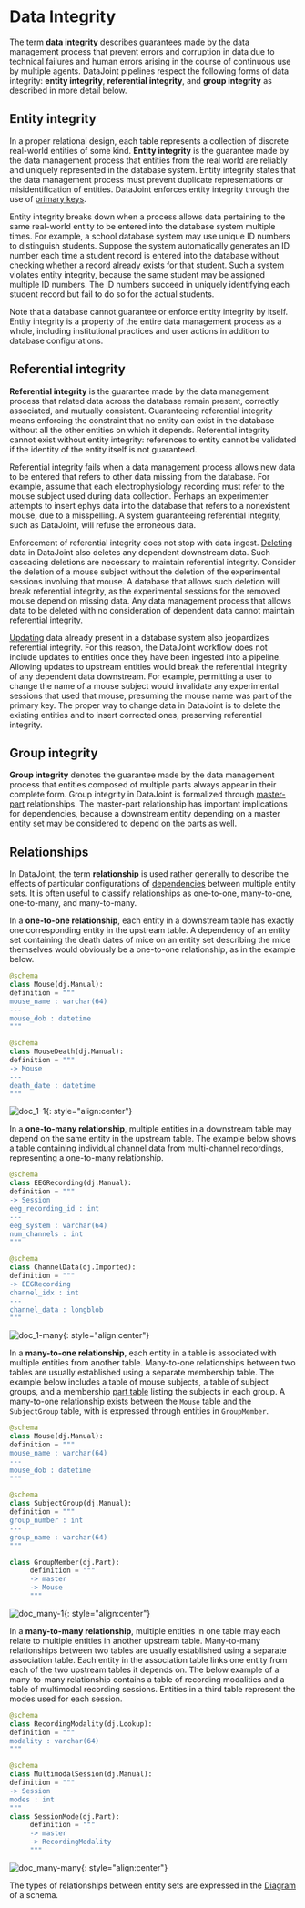 # Data Integrity

The term **data integrity** describes guarantees made by the data management process 
that prevent errors and corruption in data due to technical failures and human errors 
arising in the course of continuous use by multiple agents.
DataJoint pipelines respect the following forms of data integrity: **entity
integrity**, **referential integrity**, and **group integrity** as described in more
detail below.

## Entity integrity

In a proper relational design, each table represents a collection of discrete
real-world entities of some kind.
**Entity integrity** is the guarantee made by the data management process that entities
from the real world are reliably and uniquely represented in the database system.
Entity integrity states that the data management process must prevent duplicate
representations or misidentification of entities.
DataJoint enforces entity integrity through the use of
[primary keys](./tables/primary.md).

Entity integrity breaks down when a process allows data pertaining to the same
real-world entity to be entered into the database system multiple times.
For example, a school database system may use unique ID numbers to distinguish students.
Suppose the system automatically generates an ID number each time a student record is
entered into the database without checking whether a record already exists for that
student.
Such a system violates entity integrity, because the same student may be assigned
multiple ID numbers.
The ID numbers succeed in uniquely identifying each student record but fail to do so
for the actual students.

Note that a database cannot guarantee or enforce entity integrity by itself.
Entity integrity is a property of the entire data management process as a whole,
including institutional practices and user actions in addition to database
configurations.

## Referential integrity

**Referential integrity** is the guarantee made by the data management process that
related data across the database remain present, correctly associated, and mutually
consistent.
Guaranteeing referential integrity means enforcing the constraint that no entity can
exist in the database without all the other entities on which it depends.
Referential integrity cannot exist without entity integrity: references to entity
cannot be validated if the identity of the entity itself is not guaranteed.

Referential integrity fails when a data management process allows new data to be
entered that refers to other data missing from the database.
For example, assume that each electrophysiology recording must refer to the mouse
subject used during data collection.
Perhaps an experimenter attempts to insert ephys data into the database that refers to
a nonexistent mouse, due to a misspelling.
A system guaranteeing referential integrity, such as DataJoint, will refuse the
erroneous data.

Enforcement of referential integrity does not stop with data ingest.
[Deleting](../manipulation/delete.md) data in DataJoint also deletes any dependent
downstream data.
Such cascading deletions are necessary to maintain referential integrity.
Consider the deletion of a mouse subject without the deletion of the experimental
sessions involving that mouse.
A database that allows such deletion will break referential integrity, as the
experimental sessions for the removed mouse depend on missing data.
Any data management process that allows data to be deleted with no consideration of
dependent data cannot maintain referential integrity.

[Updating](../manipulation/update.md) data already present in a database system also
jeopardizes referential integrity.
For this reason, the DataJoint workflow does not include updates to entities once they
have been ingested into a pipeline.
Allowing updates to upstream entities would break the referential integrity of any
dependent data downstream.
For example, permitting a user to change the name of a mouse subject would invalidate
any experimental sessions that used that mouse, presuming the mouse name was part of
the primary key.
The proper way to change data in DataJoint is to delete the existing entities and to
insert corrected ones, preserving referential integrity.

## Group integrity

**Group integrity** denotes the guarantee made by the data management process that
entities composed of multiple parts always appear in their complete form.
Group integrity in DataJoint is formalized through
[master-part](./tables/master-part.md) relationships.
The master-part relationship has important implications for dependencies, because a
downstream entity depending on a master entity set may be considered to depend on the
parts as well.

## Relationships

In DataJoint, the term **relationship** is used rather generally to describe the
effects of particular configurations of [dependencies](./tables/dependencies.md)
between multiple entity sets.
It is often useful to classify relationships as one-to-one, many-to-one, one-to-many,
and many-to-many.

In a **one-to-one relationship**, each entity in a downstream table has exactly one
corresponding entity in the upstream table.
A dependency of an entity set containing the death dates of mice on an entity set
describing the mice themselves would obviously be a one-to-one relationship, as in the
example below.

```python
@schema
class Mouse(dj.Manual):
definition = """
mouse_name : varchar(64)
---
mouse_dob : datetime
"""

@schema
class MouseDeath(dj.Manual):
definition = """
-> Mouse
---
death_date : datetime
"""
```

![doc_1-1](../images/doc_1-1.png){: style="align:center"}

In a **one-to-many relationship**, multiple entities in a downstream table may depend
on the same entity in the upstream table.
The example below shows a table containing individual channel data from multi-channel
recordings, representing a one-to-many relationship.

```python
@schema
class EEGRecording(dj.Manual):
definition = """
-> Session
eeg_recording_id : int
---
eeg_system : varchar(64)
num_channels : int
"""

@schema
class ChannelData(dj.Imported):
definition = """
-> EEGRecording
channel_idx : int
---
channel_data : longblob
"""
```
![doc_1-many](../images/doc_1-many.png){: style="align:center"}

In a **many-to-one relationship**, each entity in a table is associated with multiple
entities from another table.
Many-to-one relationships between two tables are usually established using a separate
membership table.
The example below includes a table of mouse subjects, a table of subject groups, and a
membership [part table](./tables/master-part.md) listing the subjects in each group.
A many-to-one relationship exists between the `Mouse` table and the `SubjectGroup`
table, with is expressed through entities in `GroupMember`.

```python
@schema
class Mouse(dj.Manual):
definition = """
mouse_name : varchar(64)
---
mouse_dob : datetime
"""

@schema
class SubjectGroup(dj.Manual):
definition = """
group_number : int
---
group_name : varchar(64)
"""

class GroupMember(dj.Part):
     definition = """
     -> master
     -> Mouse
     """
```

![doc_many-1](../images/doc_many-1.png){: style="align:center"}

In a **many-to-many relationship**, multiple entities in one table may each relate to
multiple entities in another upstream table.
Many-to-many relationships between two tables are usually established using a separate
association table.
Each entity in the association table links one entity from each of the two upstream
tables it depends on.
The below example of a many-to-many relationship contains a table of recording
modalities and a table of multimodal recording sessions.
Entities in a third table represent the modes used for each session.

```python
@schema
class RecordingModality(dj.Lookup):
definition = """
modality : varchar(64)
"""

@schema
class MultimodalSession(dj.Manual):
definition = """
-> Session
modes : int
"""
class SessionMode(dj.Part):
     definition = """
     -> master
     -> RecordingModality
     """
```

![doc_many-many](../images/doc_many-many.png){: style="align:center"}

The types of relationships between entity sets are expressed in the
[Diagram](diagrams.md) of a schema.
